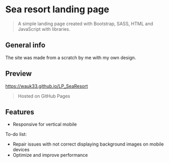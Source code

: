 # Sea resort landing page
> A simple landing page created with Bootstrap, SASS, HTML and JavaScript with libraries.

## General info
The site was made from a scratch by me with my own design.

## Preview
https://wauk33.github.io/LP_SeaResort
> Hosted on GitHub Pages

## Features
* Responsive for vertical mobile

To-do list:
* Repair issues with not correct displaying background images on mobile devices
* Optimize and improve performance
